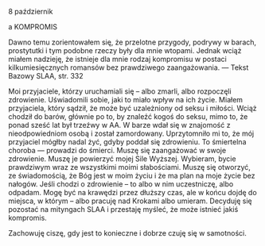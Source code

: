 8 październik

a
KOMPROMIS

 Dawno temu zorientowałem się, że przelotne przygody, podrywy w barach, prostytutki i tym podobne rzeczy były dla mnie wtopami. Jednak wciąż miałem nadzieję, że istnieje dla mnie rodzaj kompromisu w postaci kilkumiesięcznych romansów bez prawdziwego zaangażowania. — Tekst Bazowy SLAA, str. 332

 Moi przyjaciele, którzy uruchamiali się – albo zmarli, albo rozpoczęli zdrowienie. Uświadomili sobie, jaki to miało wpływ na ich życie. Miałem przyjaciela, który sądził, że może być uzależniony od seksu i miłości. Wciąż chodził do barów, głównie po to, by znaleźć kogoś do seksu, mimo to, że ponad sześć lat był trzeźwy w AA. W barze wdał się w znajomość z nieodpowiedniom osobą i został zamordowany. Uprzytomniło mi to, że mój przyjaciel mógłby nadal żyć, gdyby poddał się zdrowieniu. To śmiertelna choroba — prowadzi do śmierci. Muszę się zaangażować w swoje zdrowienie. Muszę je powierzyć mojej Sile Wyższej. Wybieram, bycie prawdziwym wraz ze wszystkimi moimi słabościami. Muszę się otworzyć, ze świadomością, że Bóg jest w moim życiu i że ma plan na moje życie bez nałogów. Jeśli chodzi o zdrowienie – to albo w nim uczestniczę, albo odpadam. Mogę być na krawędzi przez dłuższy czas, ale w końcu dojdę do miejsca, w którym – albo pracuję nad Krokami albo umieram. Decyduję się pozostać na mityngach SLAA i przestaję myśleć, że może istnieć jakiś kompromis.

 Zachowuję ciszę, gdy jest to konieczne i dobrze czuję się w samotności.
